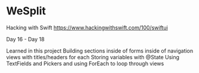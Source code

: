 # WeSplit
Hacking with Swift
https://www.hackingwithswift.com/100/swiftui

Day 16 - Day 18

Learned in this project
Building sections inside of forms inside of navigation views with titles/headers for each
Storing variables with @State
Using TextFields and Pickers and using ForEach to loop through views
